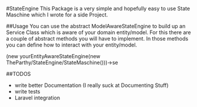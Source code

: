 #StateEngine
This Package is a very simple and hopefully easy to use State Maschine which I wrote for a side Project.

##Usage 
You can use the abstract ModelAwareStateEngine to build up an Service Class which is aware of your domain entity/model. 
For this there are a couple of abstract methods you will have to implement. In those methods you can define how to interact with your entity/model.

(new yourEntityAwareStateEngine(new TheParthy/StateEngine/StateMaschine()))->se


##TODOS
- write better Documentation (I really suck at Documenting Stuff)
- write tests
- Laravel integration